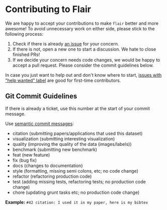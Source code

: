 # Contributing to Flair

We are happy to accept your contributions to make `flair` better and more awesome! To avoid unnecessary work on either side, please stick to the following process:

1. Check if there is already [an issue](https://github.com/zalandoresearch/flair/issues) for your concern.
2. If there is not, open a new one to start a discussion. We hate to close finished PRs!
3. If we decide your concern needs code changes, we would be happy to accept a pull request. Please consider the commit guidelines below.

In case you just want to help out and don't know where to start, [issues with "help wanted" label](https://github.com/zalandoresearch/flair/labels/help%20wanted) are good for first-time contributors. 

## Git Commit Guidelines

If there is already a ticket, use this number at the start of your commit message. 

Use [semantic commit messages](http://seesparkbox.com/foundry/semantic_commit_messages):

* citation (submitting papers/applications that used this dataset)
* visualization (submitting interesting visualization)
* quality (improving the quality of the data (images/labels))
* benchmark (submitting new benchmark)
* feat (new feature)
* fix (bug fix)
* docs (changes to documentation)
* style (formatting, missing semi colons, etc; no code change)
* refactor (refactoring production code)
* test (adding missing tests, refactoring tests; no production code change)
* chore (updating grunt tasks etc; no production code change)

**Example:** `#42 citation: I used it in my paper, here is my bibtex` 
